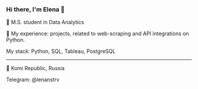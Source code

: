 ### Hi there, I'm Elena 👋

🔭 M.S. student in Data Analytics
<!--
⚡ I’m currently working in Product companies
-->

📝 My experience: projects, related to web-scraping and API integrations on Python. 

My stack: Python, SQL, Tableau, PostgreSQL

---
📍 Komi Republic, Russia 

Telegram: @lenanstrv

<!--
**lenstrv/lenstrv** is a ✨ _special_ ✨ repository because its `README.md` (this file) appears on your GitHub profile.

Here are some ideas to get you started:

- 🔭 I’m currently working on ...
- 🌱 I’m currently learning ...
- 👯 I’m looking to collaborate on ...
- 🤔 I’m looking for help with ...
- 💬 Ask me about ...
- 📫 How to reach me: ...
- 😄 Pronouns: ...
- ⚡ Fun fact: ...
-->
